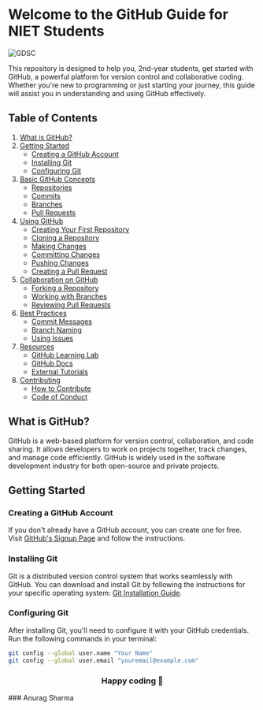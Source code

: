 # Welcome to the GitHub Guide for NIET Students


![GDSC](https://github.com/Sumitpathak721/guideGithub/assets/98797074/7602711d-1061-4139-9fab-ebd69dfed7d5)



This repository is designed to help you, 2nd-year students, get started with GitHub, a powerful platform for version control and collaborative coding. Whether you're new to programming or just starting your journey, this guide will assist you in understanding and using GitHub effectively.

## Table of Contents

1. [What is GitHub?](#what-is-github)
2. [Getting Started](#getting-started)
   - [Creating a GitHub Account](#creating-a-github-account)
   - [Installing Git](#installing-git)
   - [Configuring Git](#configuring-git)
3. [Basic GitHub Concepts](#basic-github-concepts)
   - [Repositories](#repositories)
   - [Commits](#commits)
   - [Branches](#branches)
   - [Pull Requests](#pull-requests)
4. [Using GitHub](#using-github)
   - [Creating Your First Repository](#creating-your-first-repository)
   - [Cloning a Repository](#cloning-a-repository)
   - [Making Changes](#making-changes)
   - [Committing Changes](#committing-changes)
   - [Pushing Changes](#pushing-changes)
   - [Creating a Pull Request](#creating-a-pull-request)
5. [Collaboration on GitHub](#collaboration-on-github)
   - [Forking a Repository](#forking-a-repository)
   - [Working with Branches](#working-with-branches)
   - [Reviewing Pull Requests](#reviewing-pull-requests)
6. [Best Practices](#best-practices)
   - [Commit Messages](#commit-messages)
   - [Branch Naming](#branch-naming)
   - [Using Issues](#using-issues)
7. [Resources](#resources)
   - [GitHub Learning Lab](#github-learning-lab)
   - [GitHub Docs](#github-docs)
   - [External Tutorials](#external-tutorials)
8. [Contributing](#contributing)
   - [How to Contribute](#how-to-contribute)
   - [Code of Conduct](#code-of-conduct)

## What is GitHub?

GitHub is a web-based platform for version control, collaboration, and code sharing. It allows developers to work on projects together, track changes, and manage code efficiently. GitHub is widely used in the software development industry for both open-source and private projects.

## Getting Started

### Creating a GitHub Account

If you don't already have a GitHub account, you can create one for free. Visit [GitHub's Signup Page](https://github.com/join) and follow the instructions.

### Installing Git

Git is a distributed version control system that works seamlessly with GitHub. You can download and install Git by following the instructions for your specific operating system: [Git Installation Guide](https://git-scm.com/book/en/v2/Getting-Started-Installing-Git).

### Configuring Git

After installing Git, you'll need to configure it with your GitHub credentials. Run the following commands in your terminal:


```bash
git config --global user.name "Your Name"
git config --global user.email "youremail@example.com"
```
    

<div align="center">
    <h3>Happy coding 🙂</h3>
</div>
### Anurag Sharma